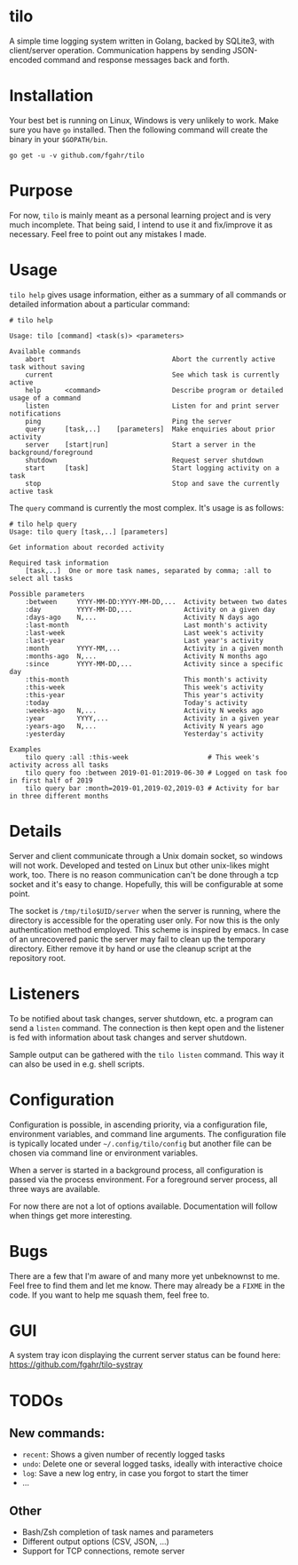 # tilo
A simple time logging system written in Golang, backed by SQLite3, with
client/server operation. Communication happens by sending JSON-encoded
command and response messages back and forth.

# Installation
Your best bet is running on Linux, Windows is very unlikely to work. Make sure
you have `go` installed. Then the following command will create the binary in
your `$GOPATH/bin`.
```
go get -u -v github.com/fgahr/tilo
```

# Purpose
For now, `tilo` is mainly meant as a personal learning project and is very much
incomplete. That being said, I intend to use it and fix/improve it as necessary.
Feel free to point out any mistakes I made.

# Usage
`tilo help` gives usage information, either as a summary of all commands or
detailed information about a particular command:
```
# tilo help

Usage: tilo [command] <task(s)> <parameters>

Available commands
    abort                                Abort the currently active task without saving
    current                              See which task is currently active
    help      <command>                  Describe program or detailed usage of a command
    listen                               Listen for and print server notifications
    ping                                 Ping the server
    query     [task,..]    [parameters]  Make enquiries about prior activity
    server    [start|run]                Start a server in the background/foreground
    shutdown                             Request server shutdown
    start     [task]                     Start logging activity on a task
    stop                                 Stop and save the currently active task
```

The `query` command is currently the most complex. It's usage is as follows:
```
# tilo help query
Usage: tilo query [task,..] [parameters]

Get information about recorded activity

Required task information
    [task,..]  One or more task names, separated by comma; :all to select all tasks

Possible parameters
    :between     YYYY-MM-DD:YYYY-MM-DD,...  Activity between two dates
    :day         YYYY-MM-DD,...             Activity on a given day
    :days-ago    N,...                      Activity N days ago
    :last-month                             Last month's activity
    :last-week                              Last week's activity
    :last-year                              Last year's activity
    :month       YYYY-MM,...                Activity in a given month
    :months-ago  N,...                      Activity N months ago
    :since       YYYY-MM-DD,...             Activity since a specific day
    :this-month                             This month's activity
    :this-week                              This week's activity
    :this-year                              This year's activity
    :today                                  Today's activity
    :weeks-ago   N,...                      Activity N weeks ago
    :year        YYYY,...                   Activity in a given year
    :years-ago   N,...                      Activity N years ago
    :yesterday                              Yesterday's activity

Examples
    tilo query :all :this-week                    # This week's activity across all tasks
    tilo query foo :between 2019-01-01:2019-06-30 # Logged on task foo in first half of 2019
    tilo query bar :month=2019-01,2019-02,2019-03 # Activity for bar in three different months
```

# Details
Server and client communicate through a Unix domain socket, so windows will
not work. Developed and tested on Linux but other unix-likes might work, too.
There is no reason communication can't be done through a tcp socket and it's
easy to change. Hopefully, this will be configurable at some point.

The socket is `/tmp/tilo$UID/server` when the server is running, where the
directory is accessible for the operating user only. For now this is the only
authentication method employed. This scheme is inspired by emacs. In case of
an unrecovered panic the server may fail to clean up the temporary directory.
Either remove it by hand or use the cleanup script at the repository root.

# Listeners
To be notified about task changes, server shutdown, etc. a program can send a
`listen` command. The connection is then kept open and the listener is fed with
information about task changes and server shutdown.

Sample output can be gathered with the `tilo listen` command. This way it can also
be used in e.g. shell scripts.

# Configuration
Configuration is possible, in ascending priority, via a configuration file,
environment variables, and command line arguments. The configuration file is
typically located under `~/.config/tilo/config` but another file can be chosen
via command line or environment variables.

When a server is started in a background process, all configuration is passed
via the process environment. For a foreground server process, all three ways are
available.

For now there are not a lot of options available. Documentation will follow when
things get more interesting.

# Bugs
There are a few that I'm aware of and many more yet unbeknownst to me. Feel
free to find them and let me know. There may already be a `FIXME` in the code.
If you want to help me squash them, feel free to.

# GUI
A system tray icon displaying the current server status can be found here:
https://github.com/fgahr/tilo-systray

# TODOs
## New commands:
- `recent`: Shows a given number of recently logged tasks
- `undo`: Delete one or several logged tasks, ideally with interactive choice
- `log`: Save a new log entry, in case you forgot to start the timer
- ...
## Other
- Bash/Zsh completion of task names and parameters
- Different output options (CSV, JSON, ...)
- Support for TCP connections, remote server
